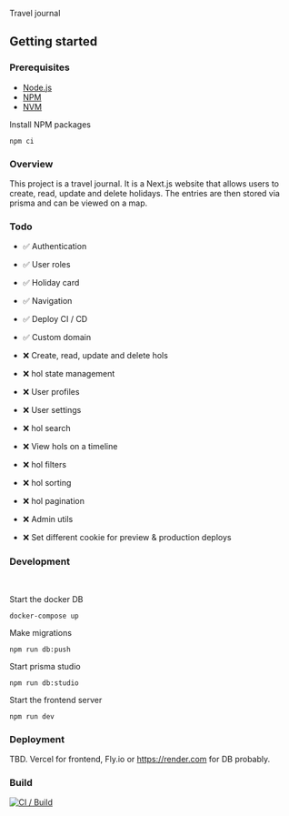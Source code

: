 Travel journal

## Getting started

### Prerequisites

- [Node.js](https://nodejs.org/en/)
- [NPM](https://npmjs.com)
- [NVM](https://github.com/nvm-sh/nvm)

Install NPM packages

```
npm ci
```


### Overview

This project is a travel journal. It is a Next.js website that allows users to create, read, update and delete holidays. The entries are then stored via prisma and can be viewed on a map.



### Todo

-  ✅ Authentication
-  ✅ User roles
-  ✅ Holiday card
-  ✅ Navigation
-  ✅ Deploy CI / CD
-  ✅ Custom domain

-  ❌ Create, read, update and delete hols
-  ❌ hol state management

-  ❌ User profiles
-  ❌ User settings

-  ❌ hol search
-  ❌ View hols on a timeline
-  ❌ hol filters
-  ❌ hol sorting
-  ❌ hol pagination

-  ❌ Admin utils
-  ❌ Set different cookie for preview & production deploys

### Development

<br />

Start the docker DB

```
docker-compose up
```

Make migrations

```
npm run db:push
```

Start prisma studio

```
npm run db:studio
```

Start the frontend server

```
npm run dev
```

### Deployment

TBD. Vercel for frontend, Fly.io or https://render.com for DB probably.


### Build

[![CI / Build](https://github.com/luke-h1/travelio/actions/workflows/build.yml/badge.svg)](https://github.com/luke-h1/travelio/actions/workflows/build.yml)

